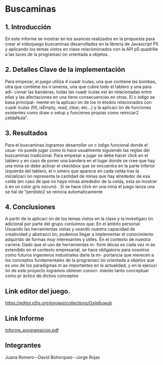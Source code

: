 # Buscaminas

## 1. Introducción

En este informe se mostrar ́an los avances realizados en la propuesta para
crear el videojuego buscaminas desarrollados en la libreria de Javascript P5 y
aplicando los temas vistos en clase relaciononados con la API p5.quadrille a las
luces de la programaci ́on orientada a objetos.

## 2. Detalles Clave de la implementación

Para empezar, el juego utiliza 4 cuadr ́ıculas; una que contiene las bombas,
otra que contiene los n ́umeros, una que cubre todo el tablero y una para adi-
cionar las banderas, todas las cuadr ́ıculas est ́an relacionadas entre ellas y las
afectaciones en una tiene consecuencias en otras. El c ́odigo se basa principal-
mente en la aplicaci ́on de los m ́etodos relacionados con cuadr ́ıculas (fill, isEmpty,
read, clear, etc...) y la aplicaci ́on de funciones existentes como draw o setup y
funciones propias como reiniciar2  ̧celdaNula”.

## 3. Resultados

Para el buscaminas logramos desarrollar un c ́odigo funcional donde el usua-
rio puede jugar como lo hace usualmente siguiendo las reglas del buscaminas
tradicional. Para empezar a jugar se debe hacer click en el tablero y en caso de
poner una bandera en el lugar donde se cree que hay una mina se debe activar el
ckeckbox que se encuentra en la parte inferior izquierda del tablero, el n ́umero
que aparece en cada celda tras la inicializaci ́on representa la cantidad de minas
que hay alrededor de esa celda (en caso de que no haya minas alrededor de la
celda, esta se mostrar ́a en un color gris oscuro) . Si se hace click en una mina el
juego lanza una se ̃nal de ”perdiste2 se reinicia automaticamente

## 4. Conclusiones

A partir de la aplicaci ́on de los temas vistos en la clase y la investigaci ́on
adicional por parte del grupo conluimos que:
En el  ́ambito personal: Usuando las herramientas vistas y usando nuestra
capacidad de creatividad y abstracci ́on, podemos llegar a implementar el
conocimiento adquirido de formas muy interesantes y  ́utiles.
En el contexto de nuestra carrera: Dado que el uso de herramientas in-
form ́aticas es cada vez m ́as extendido en el contexto empresarial, se hace
obligatorio para nosotros como futuros ingenieros industriales darle la im-
portancia que merecen a los conceptos fundamentales de la programaci ́on
orientada a objetos que es uno de los paradigmas m ́as importantes en la
actualidad; y en la ejecuci ́on de este proyecto logramos obtener conoci-
miento tanto conceptual como pr ́actico de dichos conceptos

## Link editor del juego.

https://editor.p5js.org/jorojasi/collections/GsIp6uwuh

## Link Informe
[Informe_programacion.pdf](https://github.com/jorgeroi/Buscaminas/files/11593966/Informe_programacion.pdf)

## Integrantes
Juana Romero--David Bohorquez--Jorge Rojas
